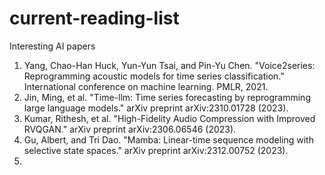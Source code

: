 # current-reading-list
Interesting AI papers

1. Yang, Chao-Han Huck, Yun-Yun Tsai, and Pin-Yu Chen. "Voice2series: Reprogramming acoustic models for time series classification." International conference on machine learning. PMLR, 2021.
2. Jin, Ming, et al. "Time-llm: Time series forecasting by reprogramming large language models." arXiv preprint arXiv:2310.01728 (2023).
3. Kumar, Rithesh, et al. "High-Fidelity Audio Compression with Improved RVQGAN." arXiv preprint arXiv:2306.06546 (2023).
4. Gu, Albert, and Tri Dao. "Mamba: Linear-time sequence modeling with selective state spaces." arXiv preprint arXiv:2312.00752 (2023).
5. 
